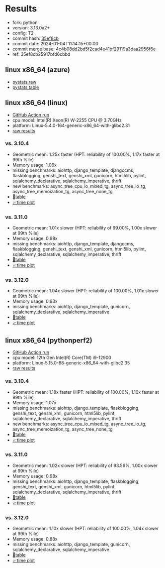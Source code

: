 # Results

- fork: python
- version: 3.13.0a2+
- config: T2
- commit hash: [35ef8cb](https://github.com/python/cpython/commit/35ef8cb)
- commit date: 2024-01-04T11:14:15+00:00
- commit merge base: [4c4b08dd2bd5f2cad4e41bf29119a3daa2956f6e](https://github.com/python/cpython/commit/4c4b08dd2bd5f2cad4e41bf29119a3daa2956f6e)
- ref: 35ef8cb25917bfd6cbbd

## linux x86_64 (azure)

- [pystats raw](bm-20240104-azure-x86_64-python-35ef8cb25917bfd6cbbd-3.13.0a2%2B-35ef8cb-pystats.json)
- [pystats table](bm-20240104-azure-x86_64-python-35ef8cb25917bfd6cbbd-3.13.0a2%2B-35ef8cb-pystats.md)

## linux x86_64 (linux)

- [GitHub Action run](https://github.com/faster-cpython/benchmarking/actions/runs/7855691461)
- cpu model: Intel(R) Xeon(R) W-2255 CPU @ 3.70GHz
- platform: Linux-5.4.0-164-generic-x86_64-with-glibc2.31
- [raw results](bm-20240104-linux-x86_64-python-35ef8cb25917bfd6cbbd-3.13.0a2%2B-35ef8cb.json)

### vs. 3.10.4

- Geometric mean: 1.25x faster (HPT: reliability of 100.00%, 1.17x faster at 99th %ile)
- Memory usage: 1.06x
- missing benchmarks: aiohttp, django_template, djangocms, flaskblogging, genshi_text, genshi_xml, gunicorn, html5lib, pylint, sqlalchemy_declarative, sqlalchemy_imperative, thrift
- new benchmarks: async_tree_cpu_io_mixed_tg, async_tree_io_tg, async_tree_memoization_tg, async_tree_none_tg
- [📄table](bm-20240104-linux-x86_64-python-35ef8cb25917bfd6cbbd-3.13.0a2%2B-35ef8cb-vs-3.10.4.md)
- [📈time plot](bm-20240104-linux-x86_64-python-35ef8cb25917bfd6cbbd-3.13.0a2%2B-35ef8cb-vs-3.10.4.png)

### vs. 3.11.0

- Geometric mean: 1.01x slower (HPT: reliability of 99.00%, 1.00x slower at 99th %ile)
- Memory usage: 0.98x
- missing benchmarks: aiohttp, django_template, djangocms, flaskblogging, genshi_text, genshi_xml, gunicorn, html5lib, pylint, sqlalchemy_declarative, sqlalchemy_imperative, thrift
- [📄table](bm-20240104-linux-x86_64-python-35ef8cb25917bfd6cbbd-3.13.0a2%2B-35ef8cb-vs-3.11.0.md)
- [📈time plot](bm-20240104-linux-x86_64-python-35ef8cb25917bfd6cbbd-3.13.0a2%2B-35ef8cb-vs-3.11.0.png)

### vs. 3.12.0

- Geometric mean: 1.04x slower (HPT: reliability of 100.00%, 1.01x slower at 99th %ile)
- Memory usage: 0.93x
- missing benchmarks: aiohttp, django_template, gunicorn, sqlalchemy_declarative, sqlalchemy_imperative
- [📄table](bm-20240104-linux-x86_64-python-35ef8cb25917bfd6cbbd-3.13.0a2%2B-35ef8cb-vs-3.12.0.md)
- [📈time plot](bm-20240104-linux-x86_64-python-35ef8cb25917bfd6cbbd-3.13.0a2%2B-35ef8cb-vs-3.12.0.png)

## linux x86_64 (pythonperf2)

- [GitHub Action run](https://github.com/faster-cpython/benchmarking/actions/runs/7409552531)
- cpu model: 12th Gen Intel(R) Core(TM) i9-12900
- platform: Linux-5.15.0-88-generic-x86_64-with-glibc2.35
- [raw results](bm-20240104-pythonperf2-x86_64-python-35ef8cb25917bfd6cbbd-3.13.0a2%2B-35ef8cb.json)

### vs. 3.10.4

- Geometric mean: 1.18x faster (HPT: reliability of 100.00%, 1.10x faster at 99th %ile)
- Memory usage: 1.07x
- missing benchmarks: aiohttp, django_template, flaskblogging, genshi_text, genshi_xml, gunicorn, html5lib, pylint, sqlalchemy_declarative, sqlalchemy_imperative, thrift
- new benchmarks: async_tree_cpu_io_mixed_tg, async_tree_io_tg, async_tree_memoization_tg, async_tree_none_tg
- [📄table](bm-20240104-pythonperf2-x86_64-python-35ef8cb25917bfd6cbbd-3.13.0a2%2B-35ef8cb-vs-3.10.4.md)
- [📈time plot](bm-20240104-pythonperf2-x86_64-python-35ef8cb25917bfd6cbbd-3.13.0a2%2B-35ef8cb-vs-3.10.4.png)

### vs. 3.11.0

- Geometric mean: 1.02x slower (HPT: reliability of 93.56%, 1.00x slower at 99th %ile)
- Memory usage: 0.98x
- missing benchmarks: aiohttp, django_template, flaskblogging, genshi_text, genshi_xml, gunicorn, html5lib, pylint, sqlalchemy_declarative, sqlalchemy_imperative, thrift
- [📄table](bm-20240104-pythonperf2-x86_64-python-35ef8cb25917bfd6cbbd-3.13.0a2%2B-35ef8cb-vs-3.11.0.md)
- [📈time plot](bm-20240104-pythonperf2-x86_64-python-35ef8cb25917bfd6cbbd-3.13.0a2%2B-35ef8cb-vs-3.11.0.png)

### vs. 3.12.0

- Geometric mean: 1.10x slower (HPT: reliability of 100.00%, 1.04x slower at 99th %ile)
- Memory usage: 0.88x
- missing benchmarks: aiohttp, django_template, gunicorn, sqlalchemy_declarative, sqlalchemy_imperative
- [📄table](bm-20240104-pythonperf2-x86_64-python-35ef8cb25917bfd6cbbd-3.13.0a2%2B-35ef8cb-vs-3.12.0.md)
- [📈time plot](bm-20240104-pythonperf2-x86_64-python-35ef8cb25917bfd6cbbd-3.13.0a2%2B-35ef8cb-vs-3.12.0.png)

